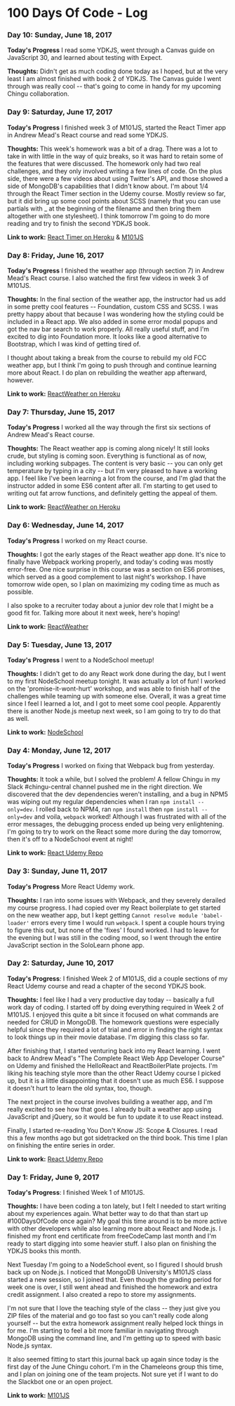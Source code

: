 # 100 Days Of Code - Log

### Day 10: Sunday, June 18, 2017

**Today's Progress** I read some YDKJS, went through a Canvas guide on JavaScript 30, and learned about testing with Expect.

**Thoughts:** Didn't get as much coding done today as I hoped, but at the very least I am almost finished with book 2 of YDKJS. The Canvas guide I went through was really cool -- that's going to come in handy for my upcoming Chingu collaboration.

### Day 9: Saturday, June 17, 2017

**Today's Progress** I finished week 3 of M101JS, started the React Timer app in Andrew Mead's React course and read some YDKJS.

**Thoughts:** This week's homework was a bit of a drag. There was a lot to take in with little in the way of quiz breaks, so it was hard to retain some of the features that were discussed. The homework only had two real challenges, and they only involved writing a few lines of code. On the plus side, there were a few videos about using Twitter's API, and those showed a side of MongoDB's capabilities that I didn't know about. I'm about 1/4 through the React Timer section in the Udemy course. Mostly review so far, but it did bring up some cool points about SCSS (namely that you can use partials with _ at the beginning of the filename and then bring them altogether with one stylesheet). I think tomorrow I'm going to do more reading and try to finish the second YDKJS book.

**Link to work:** [React Timer on Heroku](https://fast-springs-17349.herokuapp.com/) & [M101JS](https://github.com/wildlifehexagon/M101JS/tree/master/wk3)

### Day 8: Friday, June 16, 2017

**Today's Progress** I finished the weather app (through section 7) in Andrew Mead's React course. I also watched the first few videos in week 3 of M101JS.

**Thoughts:** In the final section of the weather app, the instructor had us add in some pretty cool features -- Foundation, custom CSS and SCSS. I was pretty happy about that because I was wondering how the styling could be included in a React app. We also added in some error modal popups and got the nav bar search to work properly. All really useful stuff, and I'm excited to dig into Foundation more. It looks like a good alternative to Bootstrap, which I was kind of getting tired of.

I thought about taking a break from the course to rebuild my old FCC weather app, but I think I'm going to push through and continue learning more about React. I do plan on rebuilding the weather app afterward, however.

**Link to work:** [ReactWeather on Heroku](http://dry-scrubland-92983.herokuapp.com/#/?_k=zi9cto)

### Day 7: Thursday, June 15, 2017

**Today's Progress** I worked all the way through the first six sections of Andrew Mead's React course.

**Thoughts:** The React weather app is coming along nicely! It still looks crude, but styling is coming soon. Everything is functional as of now, including working subpages. The content is very basic -- you can only get temperature by typing in a city -- but I'm very pleased to have a working app. I feel like I've been learning a lot from the course, and I'm glad that the instructor added in some ES6 content after all. I'm starting to get used to writing out fat arrow functions, and definitely getting the appeal of them.

**Link to work:** [ReactWeather on Heroku](http://dry-scrubland-92983.herokuapp.com/#/?_k=zi9cto)

### Day 6: Wednesday, June 14, 2017

**Today's Progress** I worked on my React course.

**Thoughts:** I got the early stages of the React weather app done. It's nice to finally have Webpack working properly, and today's coding was mostly error-free. One nice surprise in this course was a section on ES6 promises, which served as a good complement to last night's workshop. I have tomorrow wide open, so I plan on maximizing my coding time as much as possible.

I also spoke to a recruiter today about a junior dev role that I might be a good fit for. Talking more about it next week, here's hoping!

**Link to work:** [ReactWeather](https://github.com/wildlifehexagon/react-udemy/tree/master/ReactWeather)

### Day 5: Tuesday, June 13, 2017

**Today's Progress** I went to a NodeSchool meetup!

**Thoughts:** I didn't get to do any React work done during the day, but I went to my first NodeSchool meetup tonight. It was actually a lot of fun! I worked on the 'promise-it-wont-hurt' workshop, and was able to finish half of the challenges while teaming up with someone else. Overall, it was a great time since I feel I learned a lot, and I got to meet some cool people. Apparently there is another Node.js meetup next week, so I am going to try to do that as well.

**Link to work:** [NodeSchool](https://github.com/wildlifehexagon/nodeschool)

### Day 4: Monday, June 12, 2017

**Today's Progress** I worked on fixing that Webpack bug from yesterday.

**Thoughts:** It took a while, but I solved the problem! A fellow Chingu in my Slack #chingu-central channel pushed me in the right direction. We discovered that the dev dependencies weren't installing, and a bug in NPM5 was wiping out my regular dependencies when I ran `npm install --only=dev`. I rolled back to  NPM4, ran `npm install` then `npm install --only=dev` and voila, `webpack` worked! Although I was frustrated with all of the error messages, the debugging process ended up being very enlightening. I'm going to try to work on the React some more during the day tomorrow, then it's off to a NodeSchool event at night!

**Link to work:** [React Udemy Repo](https://github.com/wildlifehexagon/react-udemy)

### Day 3: Sunday, June 11, 2017

**Today's Progress** More React Udemy work.

**Thoughts:** I ran into some issues with Webpack, and they severely derailed my course progress. I had copied over my React boilerplate to get started on the new weather app, but I kept getting `Cannot resolve module 'babel-loader'` errors every time I would run `webpack`. I spent a couple hours trying to figure this out, but none of the 'fixes' I found worked. I had to leave for the evening but I was still in the coding mood, so I went through the entire JavaScript section in the SoloLearn phone app.

### Day 2: Saturday, June 10, 2017

**Today's Progress**: I finished Week 2 of M101JS, did a couple sections of my React Udemy course and read a chapter of the second YDKJS book.

**Thoughts:** I feel like I had a very productive day today -- basically a full work day of coding. I started off by doing everything required in Week 2 of M101JS. I enjoyed this quite a bit since it focused on what commands are needed for CRUD in MongoDB. The homework questions were especially helpful since they required a lot of trial and error in finding the right syntax to look things up in their movie database. I'm digging this class so far.

After finishing that, I started venturing back into my React learning. I went back to Andrew Mead's "The Complete React Web App Developer Course" on Udemy and finished the HelloReact and ReactBoilerPlate projects. I'm liking his teaching style more than the other React Udemy course I picked up, but it is a little disappointing that it doesn't use as much ES6. I suppose it doesn't hurt to learn the old syntax, too, though.

The next project in the course involves building a weather app, and I'm really excited to see how that goes. I already built a weather app using JavaScript and jQuery, so it would be fun to update it to use React instead.

Finally, I started re-reading You Don't Know JS: Scope & Closures. I read this a few months ago but got sidetracked on the third book. This time I plan on finishing the entire series in order.

**Link to work:** [React Udemy Repo](https://github.com/wildlifehexagon/react-udemy)

### Day 1: Friday, June 9, 2017

**Today's Progress**: I finished Week 1 of M101JS.

**Thoughts:** I have been coding a ton lately, but I felt I needed to start writing about my experiences again. What better way to do that than start up #100DaysOfCode once again? My goal this time around is to be more active with other developers while also learning more about React and Node.js. I finished my front end certificate from freeCodeCamp last month and I'm ready to start digging into some heavier stuff. I also plan on finishing the YDKJS books this month.

Next Tuesday I'm going to a NodeSchool event, so I figured I should brush back up on Node.js. I noticed that MongoDB University's M101JS class started a new session, so I joined that. Even though the grading period for week one is over, I still went ahead and finished the homework and extra credit assignment. I also created a repo to store my assignments.

I'm not sure that I love the teaching style of the class -- they just give you ZIP files of the material and go too fast so you can't really code along yourself -- but the extra homework assignment really helped lock things in for me. I'm starting to feel a bit more familiar in navigating through MongoDB using the command line, and I'm getting up to speed with basic Node.js syntax.

It also seemed fitting to start this journal back up again since today is the first day of the June Chingu cohort. I'm in the Chameleons group this time, and I plan on joining one of the team projects. Not sure yet if I want to do the Slackbot one or an open project.

**Link to work:** [M101JS](https://github.com/wildlifehexagon/M101JS)

